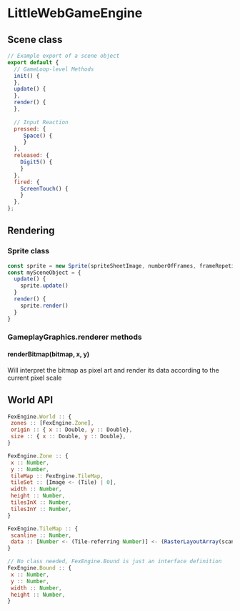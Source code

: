 # LittleWebGameEngine

## Scene class

```javascript
// Example export of a scene object
export default {
  // GameLoop-level Methods
  init() {
  },
  update() {
  },
  render() {
  },
  
  // Input Reaction
  pressed: {
     Space() {
     }
  },
  released: {
    Digit5() {
    }
  },
  fired: {
    ScreenTouch() {
    }
  },
};
```

  ## Rendering
  ### Sprite class
  ```javascript
  const sprite = new Sprite(spriteSheetImage, numberOfFrames, frameRepetitions, graphics)
  const mySceneObject = {
    update() {
      sprite.update()
    }
    render() {
      sprite.render()
    }
  }
   ```
  
  ### GameplayGraphics.renderer methods
  #### renderBitmap(bitmap, x, y)
  Will interpret the bitmap as pixel art and render its data according to the current pixel scale
  
  ## World API
   ```javascript
  FexEngine.World :: {
    zones :: [FexEngine.Zone],
    origin :: { x :: Double, y :: Double},
    size :: { x :: Double, y :: Double},
  }
  
  FexEngine.Zone :: {
    x :: Number,
    y :: Number,
    tileMap :: FexEngine.TileMap,
    tileSet :: [Image <- (Tile) | 0],
    width :: Number,
    height :: Number,
    tilesInX :: Number,
    tilesInY :: Number,
  }
  
  FexEngine.TileMap :: {
    scanline :: Number,
    data :: [Number <- (Tile-referring Number)] <- (RasterLayoutArray(scanline))
  }
  
  // No class needed, FexEngine.Bound is just an interface definition
  FexEngine.Bound :: {
    x :: Number,
    y :: Number,
    width :: Number,
    height :: Number,
  }
  
  ```
